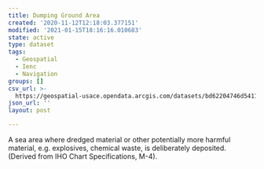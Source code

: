 ```yaml
---
title: Dumping Ground Area
created: '2020-11-12T12:18:03.377151'
modified: '2021-01-15T18:16:16.010683'
state: active
type: dataset
tags:
  - Geospatial
  - Ienc
  - Navigation
groups: []
csv_url: >-
  https://geospatial-usace.opendata.arcgis.com/datasets/bd62204746d5411ca88f429edaf06da0_0.csv?outSR=%7B%22latestWkid%22%3A4326%2C%22wkid%22%3A4326%7D
json_url: ''
layout: post

---
```

A sea area where dredged material or other potentially more harmful material, e.g. explosives, chemical waste, is deliberately deposited. (Derived from IHO Chart Specifications, M-4).
